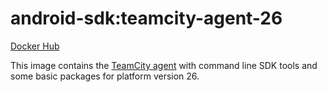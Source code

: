 # android-sdk:teamcity-agent-26 #

[Docker Hub](https://hub.docker.com/r/azabost/android-sdk/)

This image contains the [TeamCity agent](https://hub.docker.com/r/jetbrains/teamcity-agent/) with command line SDK tools and some basic packages for platform version 26.